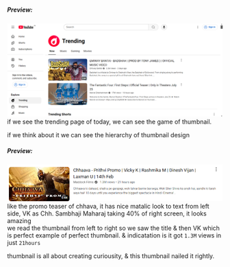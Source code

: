 ##### Preview:  
![](../z_Images/006.png)  
if we see the trending page of today, we can see the game of thumbnail.  

if we think about it we can see the hierarchy of thumbnail design  
##### Preview:  
![](../z_Images/007.png)  
like the promo teaser of chhava, it has nice matalic look to text from left side, VK as Chh. Sambhaji Maharaj taking 40% of right screen, it looks amazing  
we read the thumbnail from left to right so we saw the title & then VK which is perfect example of perfect thumbnail. & indicatation is it got `1.3M` views in just `21hours`  

thumbnail is all about creating curiousity, & this thumbnail nailed it rightly.  